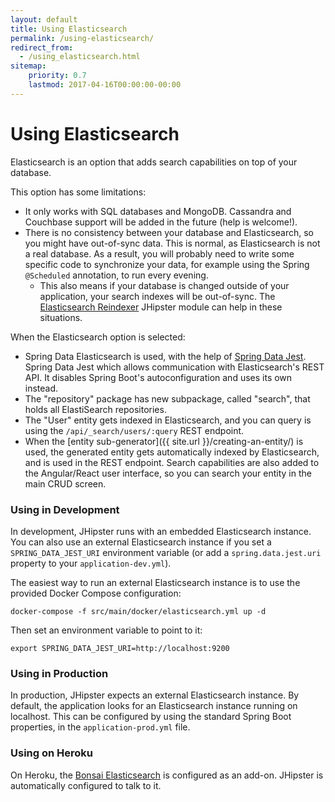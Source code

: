 ```yaml
---
layout: default
title: Using Elasticsearch
permalink: /using-elasticsearch/
redirect_from:
  - /using_elasticsearch.html
sitemap:
    priority: 0.7
    lastmod: 2017-04-16T00:00:00-00:00
---
```


# <i class="fa fa-search"></i> Using Elasticsearch

Elasticsearch is an option that adds search capabilities on top of your database.

This option has some limitations:

*   It only works with SQL databases and MongoDB. Cassandra and Couchbase support will be added in the future (help is welcome!).
*   There is no consistency between your database and Elasticsearch, so you might have out-of-sync data. This is normal, as Elasticsearch is not a real database. As a result, you will probably need to write some specific code to synchronize your data, for example using the Spring `@Scheduled` annotation, to run every evening.
    *   This also means if your database is changed outside of your application, your search indexes will be out-of-sync.  The [Elasticsearch Reindexer](https://jhipster.ddocs.cnmodules/marketplace/#/details/generator-jhipster-elasticsearch-reindexer) JHipster module can help in these situations.

When the Elasticsearch option is selected:

*   Spring Data Elasticsearch is used, with the help of [Spring Data Jest](https://github.com/VanRoy/spring-data-jest). Spring Data Jest which allows communication with Elasticsearch's REST API. It disables Spring Boot's autoconfiguration and uses its own instead.
*   The "repository" package has new subpackage, called "search", that holds all ElastiSearch repositories.
*   The "User" entity gets indexed in Elasticsearch, and you can query is using the `/api/_search/users/:query` REST endpoint.
*   When the [entity sub-generator]({{ site.url }}/creating-an-entity/) is used, the generated entity gets automatically indexed by Elasticsearch, and is used in the REST endpoint. Search capabilities are also added to the Angular/React user interface, so you can search your entity in the main CRUD screen.

### Using in Development

In development, JHipster runs with an embedded Elasticsearch instance. You can also use an external Elasticsearch instance if you set a `SPRING_DATA_JEST_URI` environment variable (or add a `spring.data.jest.uri` property to your `application-dev.yml`). 

The easiest way to run an external Elasticsearch instance is to use the provided Docker Compose configuration:

    docker-compose -f src/main/docker/elasticsearch.yml up -d
    
Then set an environment variable to point to it:

    export SPRING_DATA_JEST_URI=http://localhost:9200

### Using in Production

In production, JHipster expects an external Elasticsearch instance. By default, the application looks for an Elasticsearch instance running on localhost. This can be configured by using the standard Spring Boot properties, in the `application-prod.yml` file.

### Using on Heroku

On Heroku, the [Bonsai Elasticsearch](https://elements.heroku.com/addons/bonsai) is configured as an add-on. JHipster is automatically configured to talk to it. 
